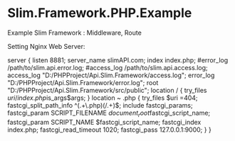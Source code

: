 # Slim.Framework.PHP.Example

Example Slim Framework :
Middleware, Route

Setting Nginx Web Server:

server {
    listen 8881;
    server_name slimAPI.com;
    index index.php;
    #error_log /path/to/slim.api.error.log;
    #access_log /path/to/slim.api.access.log;
    access_log  "D:/PHPProject/Api.Slim.Framework/access.log";
    error_log  "D:/PHPProject/Api.Slim.Framework/error.log";
    root "D:/PHPProject/Api.Slim.Framework/src/public";
    location / {
        try_files $uri /index.php$is_args$args;
    }
    location ~ \.php {
        try_files $uri =404;
        fastcgi_split_path_info ^(.+\.php)(/.+)$;
        include fastcgi_params;
        fastcgi_param SCRIPT_FILENAME $document_root$fastcgi_script_name;
        fastcgi_param SCRIPT_NAME $fastcgi_script_name;
        fastcgi_index index.php;
		fastcgi_read_timeout 1020;
        fastcgi_pass 127.0.0.1:9000;
		}
	}
